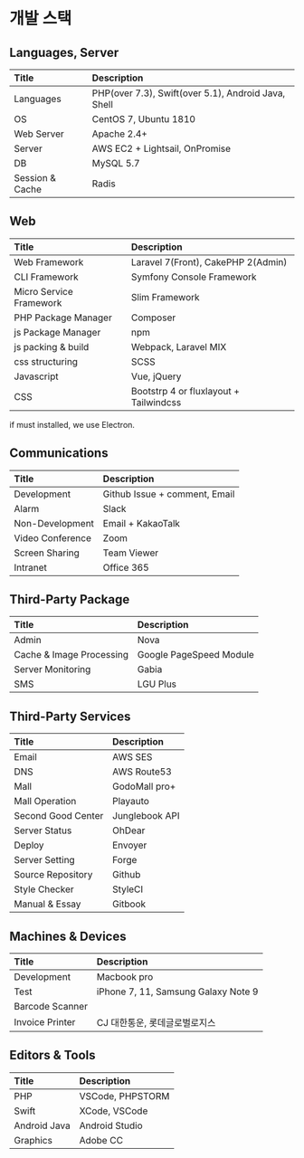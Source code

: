 # 개발 스택

## Languages, Server

| Title           | Description                                         |
| :-------------- | :-------------------------------------------------- |
| Languages       | PHP(over 7.3), Swift(over 5.1), Android Java, Shell |
| OS              | CentOS 7, Ubuntu 1810                               |
| Web Server      | Apache 2.4+                                         |
| Server          | AWS EC2 + Lightsail, OnPromise                      |
| DB              | MySQL 5.7                                           |
| Session & Cache | Radis                                               |

## Web

| Title                   | Description                            |
| :---------------------- | :------------------------------------- |
| Web Framework           | Laravel 7(Front), CakePHP 2(Admin)     |
| CLI Framework           | Symfony Console Framework              |
| Micro Service Framework | Slim Framework                         |
| PHP Package Manager     | Composer                               |
| js Package Manager      | npm                                    |
| js packing & build      | Webpack, Laravel MIX                   |
| css structuring         | SCSS                                   |
| Javascript              | Vue, jQuery                            |
| CSS                     | Bootstrp 4 or fluxlayout + Tailwindcss |

if must installed, we use Electron.

## Communications

| Title            | Description                   |
| :--------------- | :---------------------------- |
| Development      | Github Issue + comment, Email |
| Alarm            | Slack                         |
| Non-Development  | Email + KakaoTalk             |
| Video Conference | Zoom                          |
| Screen Sharing   | Team Viewer                   |
| Intranet         | Office 365                    |

## Third-Party Package

| Title                    | Description             |
| :----------------------- | :---------------------- |
| Admin                    | Nova                    |
| Cache & Image Processing | Google PageSpeed Module |
| Server Monitoring        | Gabia                   |
| SMS                      | LGU Plus                |

## Third-Party Services

| Title              | Description    |
| :----------------- | :------------- |
| Email              | AWS SES        |
| DNS                | AWS Route53    |
| Mall               | GodoMall pro+  |
| Mall Operation     | Playauto       |
| Second Good Center | Junglebook API |
| Server Status      | OhDear         |
| Deploy             | Envoyer        |
| Server Setting     | Forge          |
| Source Repository  | Github         |
| Style Checker      | StyleCI        |
| Manual & Essay     | Gitbook        |

## Machines & Devices

| Title           | Description                         |
| :-------------- | :---------------------------------- |
| Development     | Macbook pro                         |
| Test            | iPhone 7, 11, Samsung Galaxy Note 9 |
| Barcode Scanner |                                     |
| Invoice Printer | CJ 대한통운, 롯데글로벌로지스       |

## Editors & Tools

| Title        | Description      |
| :----------- | :--------------- |
| PHP          | VSCode, PHPSTORM |
| Swift        | XCode, VSCode    |
| Android Java | Android Studio   |
| Graphics     | Adobe CC         |
